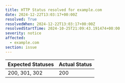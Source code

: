 ```yaml
---
title: HTTP Status resolved for example.com
date: 2024-12-22T13:03:17+00:00Z
resolved: True
resolvedWhen: 2024-12-22T13:03:17+00:00Z
resolvedStartTime: 2024-10-25T21:09:43.191474+00:00
severity: notice
affected:
  - example.com
section: issue
---
```


| Expected Statuses | Actual Status  |
|-------------------|----------------|
| 200, 301, 302 | 200 |
